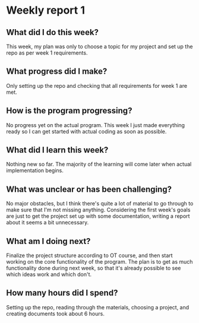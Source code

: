 # Weekly report 1

## What did I do this week?

This week, my plan was only to choose a topic for my project and set up the repo as per week 1 requirements.

## What progress did I make?

Only setting up the repo and checking that all requirements for week 1 are met.

## How is the program progressing?

No progress yet on the actual program. This week I just made everything ready so I can get started with actual coding as soon as possible.

## What did I learn this week?

Nothing new so far. The majority of the learning will come later when actual implementation begins.

## What was unclear or has been challenging?

No major obstacles, but I think there's quite a lot of material to go through to make sure that I'm not missing anything. Considering the first week's goals are just to get the project set up with some documentation, writing a report about it seems a bit unnecessary. 

## What am I doing next?

Finalize the project structure according to OT course, and then start working on the core functionality of the program. The plan is to get as much functionality done during next week, so that it's already possible to see which ideas work and which don't.

## How many hours did I spend?

Setting up the repo, reading through the materials, choosing a project, and creating documents took about 6 hours.
